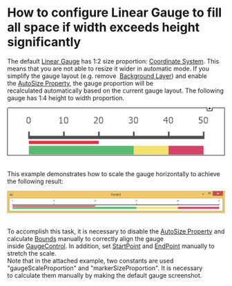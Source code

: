 # How to configure Linear Gauge to fill all space if width exceeds height significantly


<p>The default <a href="https://documentation.devexpress.com/#WindowsForms/CustomDocument4751">Linear Gauge</a> has 1:2 size proportion: <a href="https://documentation.devexpress.com/#WindowsForms/CustomDocument18220">Coordinate System</a>. This means that you are not able to resize it wider in automatic mode. If you simplify the gauge layout (e.g. remove  <a href="https://documentation.devexpress.com/#WindowsForms/CustomDocument11503">Background Layer</a>) and enable the <a href="https://documentation.devexpress.com/#WindowsForms/DevExpressXtraGaugesWinGaugesLinearLinearGauge_AutoSizetopic">AutoSize Property</a>, the gauge proportion will be recalculated automatically based on the current gauge layout. The following gauge has 1:4 height to width proportion. </p>
<img src="https://raw.githubusercontent.com/DevExpress-Examples/how-to-configure-linear-gauge-to-fill-all-space-if-width-exceeds-height-significantly-t158525/14.1.7+/media/3502ad27-4ec0-11e4-80ba-00155d624807.png"><br /><br />
<p>This example demonstrates how to scale the gauge horizontally to achieve the following result:</p>
<img src="https://raw.githubusercontent.com/DevExpress-Examples/how-to-configure-linear-gauge-to-fill-all-space-if-width-exceeds-height-significantly-t158525/14.1.7+/media/97aa6654-4ec0-11e4-80ba-00155d624807.png"><br />
<p><br />To accomplish this task, it is necessary to disable the <a href="https://documentation.devexpress.com/#WindowsForms/DevExpressXtraGaugesWinGaugesLinearLinearGauge_AutoSizetopic">AutoSize Property</a> and calculate <a href="https://documentation.devexpress.com/#CoreLibraries/DevExpressXtraGaugesCoreModelBaseGauge_Boundstopic">Bounds</a> manually to correctly align the gauge inside <a href="https://documentation.devexpress.com/#WindowsForms/clsDevExpressXtraGaugesWinGaugeControltopic">GaugeControl</a>. In addition, set <a href="https://documentation.devexpress.com/#CoreLibraries/DevExpressXtraGaugesCoreModelLinearScale_StartPointtopic">StartPoint</a> and <a href="https://documentation.devexpress.com/#CoreLibraries/DevExpressXtraGaugesCoreModelLinearScale_EndPointtopic">EndPoint</a> manually to stretch the scale. <br />Note that in the attached example, two constants are used "gaugeScaleProportion" and "markerSizeProportion". It is necessary to calculate them manually by making the default gauge screenshot. </p>

<br/>


